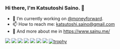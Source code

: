 ### Hi there, I'm Katsutoshi Saino. 👋

- 🔭 I’m currently working on [@moneyforward](https://github.com/moneyforward).
- 📫 How to reach me: katsutoshi.saino@gmail.com
- 👀 And more about me in https://www.sainu.me/

![](http://github-profile-summary-cards.vercel.app/api/cards/profile-details?username=sainu&theme=github)
![](http://github-profile-summary-cards.vercel.app/api/cards/repos-per-language?username=sainu&theme=github)
![](http://github-profile-summary-cards.vercel.app/api/cards/most-commit-language?username=sainu&theme=github)
![](http://github-profile-summary-cards.vercel.app/api/cards/stats?username=sainu&theme=github)
![](http://github-profile-summary-cards.vercel.app/api/cards/productive-time?username=sainu&theme=github&utcOffset=8)
![](https://github-readme-stats.vercel.app/api?username=sainu&count_private=true&show_icons=true)
![](https://github-readme-stats.vercel.app/api/top-langs/?username=sainu&layout=compact)
[![trophy](https://github-profile-trophy.vercel.app/?username=sainu&row=2&column=4)](https://github.com/ryo-ma/github-profile-trophy)
